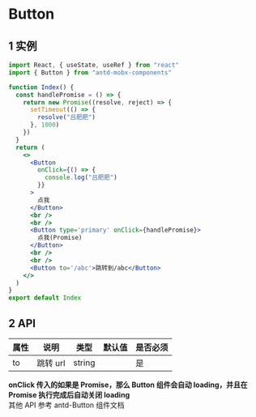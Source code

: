 # Button

## 1 实例

```jsx
import React, { useState, useRef } from "react"
import { Button } from "antd-mobx-components"

function Index() {
  const handlePromise = () => {
    return new Promise((resolve, reject) => {
      setTimeout(() => {
        resolve("吕肥肥")
      }, 1000)
    })
  }
  return (
    <>
      <Button
        onClick={() => {
          console.log("吕肥肥")
        }}
      >
        点我
      </Button>
      <br />
      <br />
      <Button type='primary' onClick={handlePromise}>
        点我(Promise)
      </Button>
      <br />
      <br />
      <Button to='/abc'>跳转到/abc</Button>
    </>
  )
}
export default Index
```

## 2 API

| 属性 | 说明     | 类型   | 默认值 | 是否必须 |
| ---- | -------- | ------ | ------ | -------- |
| to   | 跳转 url | string |        | 是       |

**onClick 传入的如果是 Promise，那么 Button 组件会自动 loading，并且在 Promise 执行完成后自动关闭 loading**  
其他 API 参考 antd-Button 组件文档
